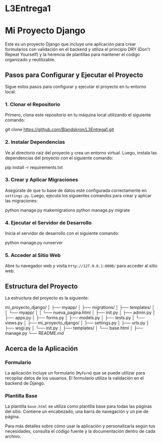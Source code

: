 # L3Entrega1

# Mi Proyecto Django
Este es un proyecto Django que incluye una aplicación para crear formularios con validación en el backend y utiliza el principio DRY (Don't Repeat Yourself) y la herencia de plantillas para mantener el código organizado y reutilizable.

## Pasos para Configurar y Ejecutar el Proyecto
Sigue estos pasos para configurar y ejecutar el proyecto en tu entorno local:

### 1. Clonar el Repositorio
Primero, clona este repositorio en tu máquina local utilizando el siguiente comando:

git clone https://github.com/Blandskron/L3Entrega1.git

### 2. Instalar Dependencias
Ve al directorio raíz del proyecto y crea un entorno virtual. Luego, instala las dependencias del proyecto con el siguiente comando:

pip install -r requirements.txt

### 3. Crear y Aplicar Migraciones
Asegúrate de que tu base de datos esté configurada correctamente en `settings.py`. Luego, ejecuta los siguientes comandos para crear y aplicar las migraciones:

python manage.py makemigrations
python manage.py migrate

### 4. Ejecutar el Servidor de Desarrollo
Inicia el servidor de desarrollo con el siguiente comando:

python manage.py runserver

### 5. Acceder al Sitio Web
Abre tu navegador web y visita `http://127.0.0.1:8000/` para acceder al sitio web.

## Estructura del Proyecto
La estructura del proyecto es la siguiente:

mi_proyecto_django/
│
├── myapp/
│ ├── migrations/
│ ├── templates/
│ │ └── myapp/
│ │ └── nueva_pagina.html
│ ├── init.py
│ ├── admin.py
│ ├── apps.py
│ ├── forms.py
│ ├── models.py
│ ├── tests.py
│ └── views.py
│
├── mi_proyecto_django/
│ ├── settings.py
│ ├── urls.py
│ ├── wsgi.py
│ └── init.py
│
├── templates/
│ └── base.html
│
├── manage.py
└── README.md

## Acerca de la Aplicación
### Formulario
La aplicación incluye un formulario (`MyForm`) que se puede utilizar para recopilar datos de los usuarios. El formulario utiliza la validación en el backend de Django.

### Plantilla Base
La plantilla `base.html` se utiliza como plantilla base para todas las páginas del sitio. Contiene un encabezado, una barra de navegación y un pie de página.

Para más detalles sobre cómo usar la aplicación y personalizarla según tus necesidades, consulta el código fuente y la documentación dentro de cada archivo.
